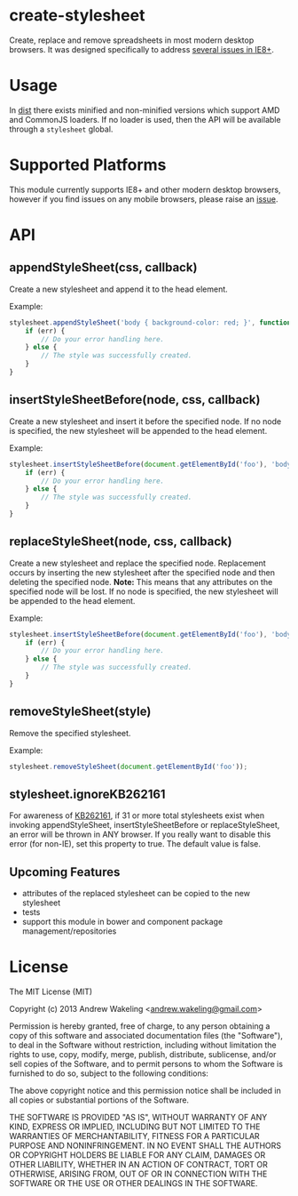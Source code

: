 create-stylesheet
=================

Create, replace and remove spreadsheets in most modern desktop browsers. It was designed specifically to address [several issues in IE8+](https://github.com/andrewwakeling/ie-css-bugs).


Usage
==
In [dist](https://github.com/andrewwakeling/create-stylesheet/tree/master/dist) there exists minified and non-minified versions which support AMD and CommonJS loaders.
If no loader is used, then the API will be available through a `stylesheet` global.


Supported Platforms
==
This module currently supports IE8+ and other modern desktop browsers, however if you find issues on any mobile browsers, please raise an [issue](https://github.com/andrewwakeling/create-stylesheet/issues/new).

API
==

## appendStyleSheet(css, callback)

Create a new stylesheet and append it to the head element.

Example:

``` javascript
stylesheet.appendStyleSheet('body { background-color: red; }', function(err, style) {
    if (err) {
        // Do your error handling here.
    } else {
        // The style was successfully created.
    }
}
```

## insertStyleSheetBefore(node, css, callback)

Create a new stylesheet and insert it before the specified node. If no node is specified, the new stylesheet will be appended to the head element.

Example:

``` javascript
stylesheet.insertStyleSheetBefore(document.getElementById('foo'), 'body { background-color: red; }', function(err, style) {
    if (err) {
        // Do your error handling here.
    } else {
        // The style was successfully created.
    }
}
```

## replaceStyleSheet(node, css, callback)

Create a new stylesheet and replace the specified node. Replacement occurs by inserting the new stylesheet after the specified node and then deleting the specified node.
**Note:** This means that any attributes on the specified node will be lost.
If no node is specified, the new stylesheet will be appended to the head element.

Example:

``` javascript
stylesheet.insertStyleSheetBefore(document.getElementById('foo'), 'body { background-color: red; }', function(err, style) {
    if (err) {
        // Do your error handling here.
    } else {
        // The style was successfully created.
    }
}
```

## removeStyleSheet(style)

Remove the specified stylesheet.

Example:

``` javascript
stylesheet.removeStyleSheet(document.getElementById('foo'));
```

## stylesheet.ignoreKB262161

For awareness of [KB262161](http://support.microsoft.com/kb/262161), if 31 or more total stylesheets exist when invoking appendStyleSheet, insertStyleSheetBefore or replaceStyleSheet,
an error will be thrown in ANY browser. If you really want to disable this error (for non-IE), set this property to true. The default value is false.



## Upcoming Features
- attributes of the replaced stylesheet can be copied to the new stylesheet
- tests
- support this module in bower and component package management/repositories

License
==

The MIT License (MIT)

Copyright (c) 2013 Andrew Wakeling <[andrew.wakeling@gmail.com](mailto:andrew.wakeling@gmail.com)>

Permission is hereby granted, free of charge, to any person obtaining a copy of
this software and associated documentation files (the "Software"), to deal in
the Software without restriction, including without limitation the rights to
use, copy, modify, merge, publish, distribute, sublicense, and/or sell copies of
the Software, and to permit persons to whom the Software is furnished to do so,
subject to the following conditions:

The above copyright notice and this permission notice shall be included in all
copies or substantial portions of the Software.

THE SOFTWARE IS PROVIDED "AS IS", WITHOUT WARRANTY OF ANY KIND, EXPRESS OR
IMPLIED, INCLUDING BUT NOT LIMITED TO THE WARRANTIES OF MERCHANTABILITY, FITNESS
FOR A PARTICULAR PURPOSE AND NONINFRINGEMENT. IN NO EVENT SHALL THE AUTHORS OR
COPYRIGHT HOLDERS BE LIABLE FOR ANY CLAIM, DAMAGES OR OTHER LIABILITY, WHETHER
IN AN ACTION OF CONTRACT, TORT OR OTHERWISE, ARISING FROM, OUT OF OR IN
CONNECTION WITH THE SOFTWARE OR THE USE OR OTHER DEALINGS IN THE SOFTWARE.

